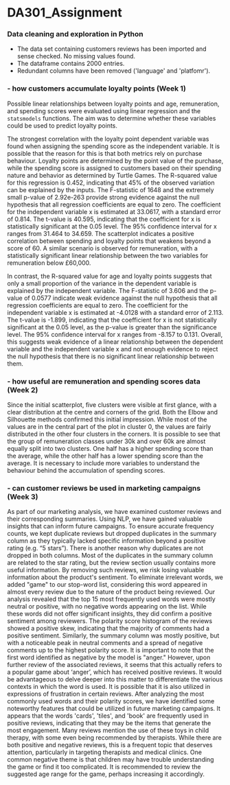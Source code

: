 # DA301_Assignment

### Data cleaning and exploration in Python

- The data set containing customers reviews has been imported and sense checked. No missing values found.
- The dataframe contains 2000 entries.
- Redundant columns have been removed ('language' and 'platfomr').


### - how customers accumulate loyalty points (Week 1)

Possible linear relationships between loyalty points and age, remuneration, and spending scores were evaluated using linear regression and the `statsmodels` functions. The aim was to determine whether these variables could be used to predict loyalty points. 

The strongest correlation with the loyalty point dependent variable was found when assigning the spending score as the independent variable. It is possible that the reason for this is that both metrics rely on purchase behaviour. Loyalty points are determined by the point value of the purchase, while the spending score is assigned to customers based on their spending nature and behavior as determined by Turtle Games. The R-squared value for this regression is 0.452, indicating that 45% of the observed variation can be explained by the inputs. The F-statistic of 1648 and the extremely small p-value of 2.92e-263 provide strong evidence against the null hypothesis that all regression coefficients are equal to zero. The coefficient for the independent variable x is estimated at 33.0617, with a standard error of 0.814. The t-value is 40.595, indicating that the coefficient for x is statistically significant at the 0.05 level. The 95% confidence interval for x ranges from 31.464 to 34.659. The scatterplot indicates a positive correlation between spending and loyalty points that weakens beyond a score of 60. A similar scenario is observed for remuneration, with a statistically significant linear relationship between the two variables for remuneration below £60,000.

In contrast, the R-squared value for age and loyalty points suggests that only a small proportion of the variance in the dependent variable is explained by the independent variable. The F-statistic of 3.606 and the p-value of 0.0577 indicate weak evidence against the null hypothesis that all regression coefficients are equal to zero. The coefficient for the independent variable x is estimated at -4.0128 with a standard error of 2.113. The t-value is -1.899, indicating that the coefficient for x is not statistically significant at the 0.05 level, as the p-value is greater than the significance level. The 95% confidence interval for x ranges from -8.157 to 0.131. Overall, this suggests weak evidence of a linear relationship between the dependent variable and the independent variable x and not enough evidence to reject the null hypothesis that there is no significant linear relationship between them.


### - how useful are remuneration and spending scores data (Week 2)
Since the initial scatterplot, five clusters were visible at first glance, with a clear distribution at the centre and corners of the grid. Both the Elbow and Silhouette methods confirmed this initial impression. While most of the values are in the central part of the plot in cluster 0, the values are fairly distributed in the other four clusters in the corners. 
It is possible to see that the group of remuneration classes under 30k and over 60k are almost equally split into two clusters. One half has a higher spending score than the average, while the other half has a lower spending score than the average. It is necessary to include more variables to understand the behaviour behind the accumulation of spending scores.



### - can customer reviews be used in marketing campaigns (Week 3)

As part of our marketing analysis, we have examined customer reviews and their corresponding summaries. Using NLP, we have gained valuable insights that can inform future campaigns. To ensure accurate frequency counts, we kept duplicate reviews but dropped duplicates in the summary column as they typically lacked specific information beyond a positive rating (e.g. “5 stars”).
There is another reason why duplicates are not dropped in both columns. Most of the duplicates in the summary column are related to the star rating, but the review section usually contains more useful information. By removing such reviews, we risk losing valuable information about the product's sentiment.
To eliminate irrelevant words, we added "game" to our stop-word list, considering this word appeared in almost every review due to the nature of the product being reviewed. Our analysis revealed that the top 15 most frequently used words were mostly neutral or positive, with no negative words appearing on the list. While these words did not offer significant insights, they did confirm a positive sentiment among reviewers.
The polarity score histogram of the reviews showed a positive skew, indicating that the majority of comments had a positive sentiment. Similarly, the summary column was mostly positive, but with a noticeable peak in neutral comments and a spread of negative comments up to the highest polarity score.
It is important to note that the first word identified as negative by the model is "anger." However, upon further review of the associated reviews, it seems that this actually refers to a popular game about ‘anger’, which has received positive reviews. It would be advantageous to delve deeper into this matter to differentiate the various contexts in which the word is used. It is possible that it is also utilized in expressions of frustration in certain reviews.
After analyzing the most commonly used words and their polarity scores, we have identified some noteworthy features that could be utilized in future marketing campaigns. It appears that the words 'cards', 'tiles', and 'book' are frequently used in positive reviews, indicating that they may be the items that generate the most engagement. Many reviews mention the use of these toys in child therapy, with some even being recommended by therapists. While there are both positive and negative reviews, this is a frequent topic that deserves attention, particularly in targeting therapists and medical clinics. 
One common negative theme is that children may have trouble understanding the game or find it too complicated. It is recommended to review the suggested age range for the game, perhaps increasing it accordingly. 

